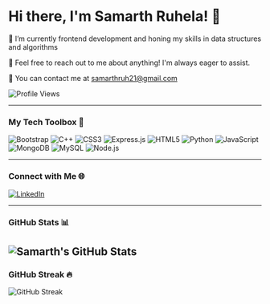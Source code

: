 
<!--
**dishika-ruhela/dishika-ruhela** is a ✨ _special_ ✨ repository because its `README.md` (this file) appears on your GitHub profile.

Here are some ideas to get you started:

- 🔭 I’m currently working on ...
- 🌱 I’m currently learning ...
- 👯 I’m looking to collaborate on ...
- 🤔 I’m looking for help with ...
- 💬 Ask me about ...
- 📫 How to reach me: ...
- 😄 Pronouns: ...
- ⚡ Fun fact: ...
-->
# Hi there, I'm Samarth Ruhela! 👋

🌱  I’m currently frontend development and honing my skills in data structures and algorithms

💬 Feel free to reach out to me about anything! I'm always eager to assist.

📧  You can contact me at samarthruh21@gmail.com

![Profile Views](https://komarev.com/ghpvc/?username=samarth-ruhela-21&color=blue)


---

### My Tech Toolbox 🧰

![Bootstrap](https://img.shields.io/badge/-Bootstrap-purple?style=flat-square&logo=bootstrap&logoColor=white)
![C++](https://img.shields.io/badge/-C++-blue?style=flat-square&logo=C++&logoColor=white)
![CSS3](https://img.shields.io/badge/-CSS3-blueviolet?style=flat-square&logo=css3&logoColor=white)
![Express.js](https://img.shields.io/badge/-Express.js-yellow?style=flat-square&logo=express&logoColor=black)
![HTML5](https://img.shields.io/badge/-HTML5-orange?style=flat-square&logo=html5&logoColor=white)
![Python](https://img.shields.io/badge/-Python-red?style=flat-square&logo=Python&logoColor=white)
![JavaScript](https://img.shields.io/badge/-JavaScript-yellow?style=flat-square&logo=javascript&logoColor=white)
![MongoDB](https://img.shields.io/badge/-MongoDB-green?style=flat-square&logo=mongodb&logoColor=white)
![MySQL](https://img.shields.io/badge/-MySQL-blue?style=flat-square&logo=mysql&logoColor=white)
![Node.js](https://img.shields.io/badge/-Node.js-green?style=flat-square&logo=node.js&logoColor=white)

---

### Connect with Me 🌐

[![LinkedIn](https://img.shields.io/badge/-LinkedIn-blue?style=flat-square&logo=linkedin)](http://www.linkedin.com/in/samarth-ruhela)

---

### GitHub Stats 📊

![Samarth's GitHub Stats](https://github-readme-stats.vercel.app/api?username=dishika-ruhela&show_icons=true&theme=radical)
---

### GitHub Streak 🔥

![GitHub Streak](https://github-readme-streak-stats.herokuapp.com/?user=samarth-ruhela-21&theme=radical)

